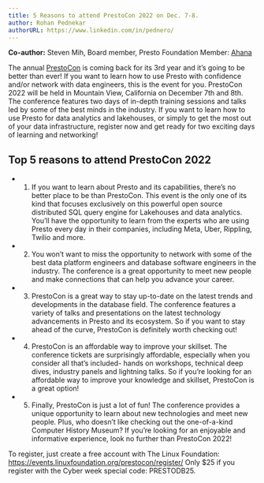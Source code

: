 ```yaml
---
title: 5 Reasons to attend PrestoCon 2022 on Dec. 7-8.
author: Rohan Pednekar
authorURL: https://www.linkedin.com/in/pednero/
---
```

**Co-author:** Steven Mih, Board member, Presto Foundation Member: [Ahana](https://ahana.io/)


The annual [PrestoCon](https://events.linuxfoundation.org/prestocon/) is coming back for its 3rd year and it’s going to be better than ever! If you want to learn how to use Presto with confidence and/or network with data engineers, this is the event for you. PrestoCon 2022 will be held in Mountain View, California on December 7th and 8th. The conference features two days of in-depth training sessions and talks led by some of the best minds in the industry. If you want to learn how to use Presto for data analytics and lakehouses, or simply to get the most out of your data infrastructure, register now and get ready for two exciting days of learning and networking!

<!--truncate-->

## Top 5 reasons to attend PrestoCon 2022

- 1.  If you want to learn about Presto and its capabilities, there’s no better place to be than PrestoCon. This event is the only one of its kind that focuses exclusively on this powerful open source distributed SQL query engine for Lakehouses and data analytics. You’ll have the opportunity to learn from the experts who are using Presto every day in their companies, including Meta, Uber, Rippling, Twilio and more.

- 2.  You won’t want to miss the opportunity to network with some of the best data platform engineers and database software engineers in the industry. The conference is a great opportunity to meet new people and make connections that can help you advance your career.

- 3. PrestoCon is a great way to stay up-to-date on the latest trends and developments in the database field. The conference features a variety of talks and presentations on the latest technology advancements in Presto and its ecosystem. So if you want to stay ahead of the curve, PrestoCon is definitely worth checking out!

- 4. PrestoCon is an affordable way to improve your skillset. The conference tickets are surprisingly affordable, especially when you consider all that’s included- hands on workshops, technical deep dives, industry panels and lightning talks. So if you’re looking for an affordable way to improve your knowledge and skillset, PrestoCon is a great option!   

- 5. Finally, PrestoCon is just a lot of fun! The conference provides a unique opportunity to learn about new technologies and meet new people. Plus, who doesn’t like checking out the one-of-a-kind Computer History Museum? If you’re looking for an enjoyable and informative experience, look no further than PrestoCon 2022!


To register, just create a free account with The Linux Foundation:
https://events.linuxfoundation.org/prestocon/register/
Only $25 if you register with the Cyber week special code: PRESTODB25.

